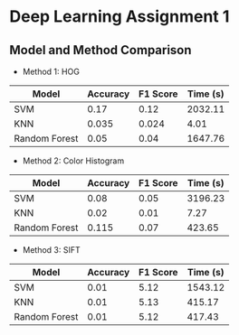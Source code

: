 # Deep Learning Assignment 1

## Model and Method Comparison

- Method 1: HOG

| Model         | Accuracy | F1 Score | Time (s) |
| ------------- | -------- | -------- | -------- |
| SVM           | 0.17     | 0.12     | 2032.11  |
| KNN           | 0.035    | 0.024    | 4.01     |
| Random Forest | 0.05     | 0.04     | 1647.76  |

- Method 2: Color Histogram

| Model         | Accuracy | F1 Score | Time (s) |
| ------------- | -------- | -------- | -------- |
| SVM           | 0.08     | 0.05     | 3196.23  |
| KNN           | 0.02     | 0.01     | 7.27     |
| Random Forest | 0.115    | 0.07     | 423.65   |

- Method 3: SIFT

| Model         | Accuracy | F1 Score | Time (s) |
| ------------- | -------- | -------- | -------- |
| SVM           | 0.01     | 5.12     | 1543.12  |
| KNN           | 0.01     | 5.13     | 415.17   |
| Random Forest | 0.01     | 5.12     | 417.43   |
